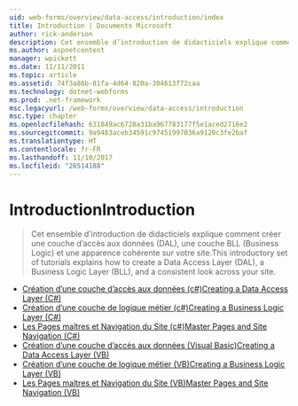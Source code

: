 ```yaml
---
uid: web-forms/overview/data-access/introduction/index
title: Introduction | Documents Microsoft
author: rick-anderson
description: Cet ensemble d’introduction de didacticiels explique comment créer une couche d’accès aux données (DAL), une couche BLL (Business Logic) et une apparence cohérente sur votre site.
ms.author: aspnetcontent
manager: wpickett
ms.date: 11/11/2011
ms.topic: article
ms.assetid: 74f3a86b-81fa-4d64-820a-304613f72caa
ms.technology: dotnet-webforms
ms.prod: .net-framework
msc.legacyurl: /web-forms/overview/data-access/introduction
msc.type: chapter
ms.openlocfilehash: 631849ac6728a31ba967783177f5e1aced2716e2
ms.sourcegitcommit: 9a9483aceb34591c97451997036a9120c3fe2baf
ms.translationtype: HT
ms.contentlocale: fr-FR
ms.lasthandoff: 11/10/2017
ms.locfileid: "26514188"
---
```

<a name="introduction"></a><span data-ttu-id="2821a-103">Introduction</span><span class="sxs-lookup"><span data-stu-id="2821a-103">Introduction</span></span>
====================
> <span data-ttu-id="2821a-104">Cet ensemble d’introduction de didacticiels explique comment créer une couche d’accès aux données (DAL), une couche BLL (Business Logic) et une apparence cohérente sur votre site.</span><span class="sxs-lookup"><span data-stu-id="2821a-104">This introductory set of tutorials explains how to create a Data Access Layer (DAL), a Business Logic Layer (BLL), and a consistent look across your site.</span></span>


- [<span data-ttu-id="2821a-105">Création d’une couche d’accès aux données (c#)</span><span class="sxs-lookup"><span data-stu-id="2821a-105">Creating a Data Access Layer (C#)</span></span>](creating-a-data-access-layer-cs.md)
- [<span data-ttu-id="2821a-106">Création d’une couche de logique métier (c#)</span><span class="sxs-lookup"><span data-stu-id="2821a-106">Creating a Business Logic Layer (C#)</span></span>](creating-a-business-logic-layer-cs.md)
- [<span data-ttu-id="2821a-107">Les Pages maîtres et Navigation du Site (c#)</span><span class="sxs-lookup"><span data-stu-id="2821a-107">Master Pages and Site Navigation (C#)</span></span>](master-pages-and-site-navigation-cs.md)
- [<span data-ttu-id="2821a-108">Création d’une couche d’accès aux données (Visual Basic)</span><span class="sxs-lookup"><span data-stu-id="2821a-108">Creating a Data Access Layer (VB)</span></span>](creating-a-data-access-layer-vb.md)
- [<span data-ttu-id="2821a-109">Création d’une couche de logique métier (VB)</span><span class="sxs-lookup"><span data-stu-id="2821a-109">Creating a Business Logic Layer (VB)</span></span>](creating-a-business-logic-layer-vb.md)
- [<span data-ttu-id="2821a-110">Les Pages maîtres et Navigation du Site (VB)</span><span class="sxs-lookup"><span data-stu-id="2821a-110">Master Pages and Site Navigation (VB)</span></span>](master-pages-and-site-navigation-vb.md)
